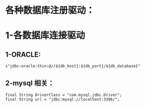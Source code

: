 # 各种数据库注册驱动：
# 1-各数据库连接驱动
## 1-ORACLE:

```
s"jdbc:oracle:thin:@//${db_host}:${db_port}/${db_database}"
```

## 2-mysql 相关：

```
final String DriverClass = "com.mysql.jdbc.Driver";
final String url = "jdbc:mysql://localhost:3306/";
```
